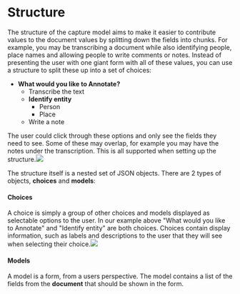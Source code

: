 # Structure

The structure of the capture model aims to make it easier to contribute values to the document values by splitting down the fields into chunks. For example, you may be transcribing a document while also identifying people, place names and allowing people to write comments or notes. Instead of presenting the user with one giant form with all of these values, you can use a structure to split these up into a set of choices:

* **What would you like to Annotate?**
  * Transcribe the text
  * **Identify entity**
    * Person
    * Place
  * Write a note

The user could click through these options and only see the fields they need to see. Some of these may overlap, for example you may have the notes under the transcription. This is all supported when setting up the structure.![](blob:https://digirati.atlassian.net/4cb19e91-fd75-43ea-8637-9c975818b3b3#media-blob-url=true&id=dd0a4d33-283c-41f8-bc9a-770829c2f86a&collection=contentId-1476296713&contextId=1476296713&mimeType=image%2Fpng&name=Screenshot%202019-12-10%20at%2016.57.31.png&size=45419&width=2592&height=2378)

The structure itself is a nested set of JSON objects. There are 2 types of objects, **choices** and **models**:

#### **Choices**

A choice is simply a group of other choices and models displayed as selectable options to the user. In our example above "What would you like to Annotate" and "Identify entity" are both choices. Choices contain display information, such as labels and descriptions to the user that they will see when selecting their choice.![](blob:https://digirati.atlassian.net/b95bcf06-7dd4-4f55-a8cd-2a521a6d18ad#media-blob-url=true&id=0e6ec0eb-5b8b-4493-a065-82d082ec0306&collection=contentId-1476296713&contextId=1476296713&mimeType=image%2Fpng&name=Screenshot%202019-12-10%20at%2016.58.00.png&size=92121&width=2592&height=2058)

#### Models

A model is a form, from a users perspective. The model contains a list of the fields from the **document** that should be shown in the form.

